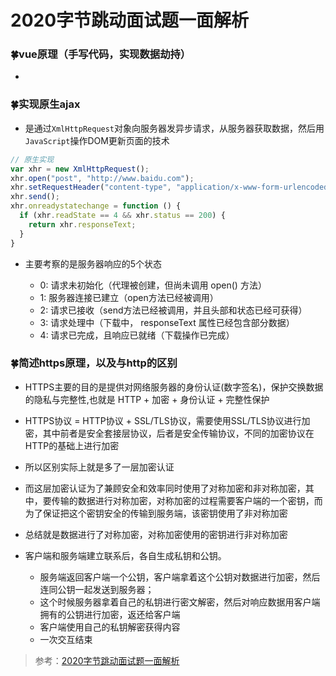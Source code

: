 <!--
 * @Date: 2021-04-30 15:23:02
 * @LastEditors: 郑烨锟
 * @LastEditTime: 2021-04-30 15:34:33
 * @tags: 	
 *  - 面试题
-->
# 2020字节跳动面试题一面解析

### 🍀vue原理（手写代码，实现数据劫持）

- 

### 🍀实现原生ajax

- 是通过`XmlHttpRequest`对象向服务器发异步请求，从服务器获取数据，然后用`JavaScript`操作DOM更新页面的技术

```js
// 原生实现
var xhr = new XmlHttpRequest();
xhr.open("post", "http://www.baidu.com");
xhr.setRequestHeader("content-type", "application/x-www-form-urlencoded");
xhr.send();
xhr.onreadystatechange = function () {
  if (xhr.readState == 4 && xhr.status == 200) {
    return xhr.responseText;
  }
}
```

- 主要考察的是服务器响应的5个状态

  - 0: 请求未初始化（代理被创建，但尚未调用 open() 方法）
  - 1: 服务器连接已建立（open方法已经被调用）
  - 2: 请求已接收（send方法已经被调用，并且头部和状态已经可获得）
  - 3: 请求处理中（下载中， responseText 属性已经包含部分数据）
  - 4: 请求已完成，且响应已就绪（下载操作已完成）


### 🍀简述https原理，以及与http的区别

- HTTPS主要的目的是提供对网络服务器的身份认证(数字签名)，保护交换数据的隐私与完整性,也就是 HTTP + 加密 + 身份认证 + 完整性保护

- HTTPS协议 = HTTP协议 + SSL/TLS协议，需要使用SSL/TLS协议进行加密，其中前者是安全套接层协议，后者是安全传输协议，不同的加密协议在HTTP的基础上进行加密

- 所以区别实际上就是多了一层加密认证

- 而这层加密认证为了兼顾安全和效率同时使用了对称加密和非对称加密，其中，要传输的数据进行对称加密，对称加密的过程需要客户端的一个密钥，而为了保证把这个密钥安全的传输到服务端，该密钥使用了非对称加密

- 总结就是数据进行了对称加密，对称加密使用的密钥进行非对称加密

- 客户端和服务端建立联系后，各自生成私钥和公钥。

  - 服务端返回客户端一个公钥，客户端拿着这个公钥对数据进行加密，然后连同公钥一起发送到服务器；
  - 这个时候服务器拿着自己的私钥进行密文解密，然后对响应数据用客户端拥有的公钥进行加密，返还给客户端
  - 客户端使用自己的私钥解密获得内容
  - 一次交互结束


> 参考：[2020字节跳动面试题一面解析](https://mp.weixin.qq.com/s?__biz=MzI4Mzk4ODY0NQ%3D%3D&chksm=eb8305b0dcf48ca617401f705ea58516d048ee907b7badfca79aac202beccb9dd202b92ec961&idx=2&mid=2247484026&scene=21&sn=7eb2e60f2e5773c16485aa3b432c266e#wechat_redirect)
